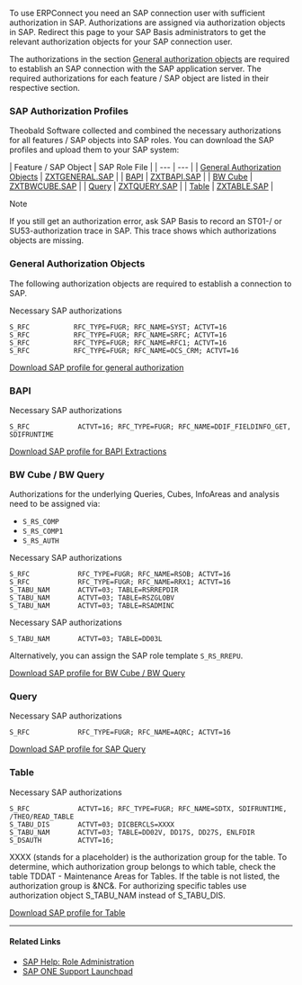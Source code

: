 To use ERPConnect you need an SAP connection user with sufficient authorization in SAP. Authorizations are assigned via authorization objects in SAP. Redirect this page to your SAP Basis administrators to get the relevant authorization objects for your SAP connection user.

The authorizations in the section [General authorization objects](#general-authorization-objects) are required to establish an SAP connection with the SAP application server. The required authorizations for each feature / SAP object are listed in their respective section.

### SAP Authorization Profiles

Theobald Software collected and combined the necessary authorizations for all features / SAP objects into SAP roles. You can download the SAP profiles and upload them to your SAP system:

| Feature / SAP Object | SAP Role File | | --- | --- | | [General Authorization Objects](#general-authorization-objects) | [ZXTGENERAL.SAP](/erpconnect/assets/files/sap_roles/ZXTGENERAL.SAP) | | [BAPI](#bapi) | [ZXTBAPI.SAP](/erpconnect/assets/files/sap_roles/ZXTBAPI.SAP) | | [BW Cube](#bw-cube-bw-query) | [ZXTBWCUBE.SAP](/erpconnect/assets/files/sap_roles/ZXTBWCUBE.SAP) | | [Query](#query) | [ZXTQUERY.SAP](/erpconnect/assets/files/sap_roles/ZXTQUERY.SAP) | | [Table](#table) | [ZXTABLE.SAP](/erpconnect/assets/files/sap_roles/ZXTABLE.SAP) |

Note

If you still get an authorization error, ask SAP Basis to record an ST01-/ or SU53-authorization trace in SAP. This trace shows which authorizations objects are missing.

### General Authorization Objects

The following authorization objects are required to establish a connection to SAP.

Necessary SAP authorizations

```text
S_RFC           RFC_TYPE=FUGR; RFC_NAME=SYST; ACTVT=16
S_RFC           RFC_TYPE=FUGR; RFC_NAME=SRFC; ACTVT=16
S_RFC           RFC_TYPE=FUGR; RFC_NAME=RFC1; ACTVT=16
S_RFC           RFC_TYPE=FUGR; RFC_NAME=OCS_CRM; ACTVT=16

```

[Download SAP profile for general authorization](/erpconnect/assets/files/sap_roles/ZXTGENERAL.SAP)

### BAPI

Necessary SAP authorizations

```text
S_RFC            ACTVT=16; RFC_TYPE=FUGR; RFC_NAME=DDIF_FIELDINFO_GET, SDIFRUNTIME     

```

[Download SAP profile for BAPI Extractions](/erpconnect/assets/files/sap_roles/ZXTBAPI.SAP)

### BW Cube / BW Query

Authorizations for the underlying Queries, Cubes, InfoAreas and analysis need to be assigned via:

- `S_RS_COMP`
- `S_RS_COMP1`
- `S_RS_AUTH`

Necessary SAP authorizations

```text
S_RFC            RFC_TYPE=FUGR; RFC_NAME=RSOB; ACTVT=16
S_RFC            RFC_TYPE=FUGR; RFC_NAME=RRX1; ACTVT=16
S_TABU_NAM       ACTVT=03; TABLE=RSRREPDIR
S_TABU_NAM       ACTVT=03; TABLE=RSZGLOBV
S_TABU_NAM       ACTVT=03; TABLE=RSADMINC

```

Necessary SAP authorizations

```text
S_TABU_NAM       ACTVT=03; TABLE=DD03L

```

Alternatively, you can assign the SAP role template `S_RS_RREPU`.

[Download SAP profile for BW Cube / BW Query](/erpconnect/assets/files/sap_roles/ZXTBWCUBE.SAP)

### Query

Necessary SAP authorizations

```text
S_RFC            RFC_TYPE=FUGR; RFC_NAME=AQRC; ACTVT=16 

```

[Download SAP profile for SAP Query](/erpconnect/assets/files/sap_roles/ZXTQUERY.SAP)

### Table

Necessary SAP authorizations

```text
S_RFC            ACTVT=16; RFC_TYPE=FUGR; RFC_NAME=SDTX, SDIFRUNTIME, /THEO/READ_TABLE                   
S_TABU_DIS       ACTVT=03; DICBERCLS=XXXX
S_TABU_NAM       ACTVT=03; TABLE=DD02V, DD17S, DD27S, ENLFDIR
S_DSAUTH         ACTVT=16;    

```

XXXX (stands for a placeholder) is the authorization group for the table. To determine, which authorization group belongs to which table, check the table TDDAT - Maintenance Areas for Tables. If the table is not listed, the authorization group is &NC&. For authorizing specific tables use authorization object S_TABU_NAM instead of S_TABU_DIS.

[Download SAP profile for Table](/erpconnect/assets/files/sap_roles/ZXTABLE.SAP)

______________________________________________________________________

#### Related Links

- [SAP Help: Role Administration](https://help.sap.com/doc/saphelp_nw74/7.4.16/en-us/52/6714a9439b11d1896f0000e8322d00/content.htm)
- [SAP ONE Support Launchpad](https://launchpad.support.sap.com/#/notes/2855052)
